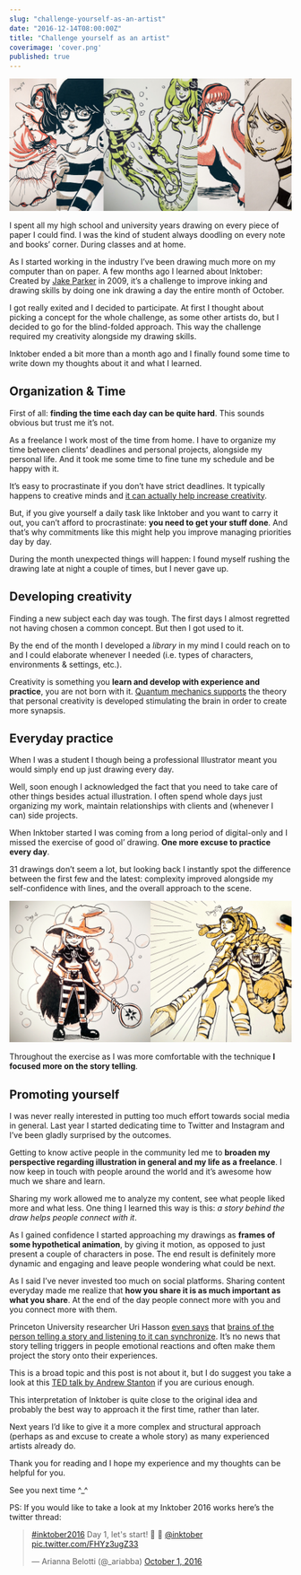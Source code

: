 ```yaml
---
slug: "challenge-yourself-as-an-artist"
date: "2016-12-14T08:00:00Z"
title: "Challenge yourself as an artist"
coverimage: 'cover.png'
published: true
---
```


![Cover image](cover.png)

I spent all my high school and university years drawing on every piece of paper I could find. I was the kind of student always doodling on every note and books’ corner. During classes and at home.

As I started working in the industry I’ve been drawing much more on my computer than on paper. A few months ago I learned about Inktober: Created by [Jake Parker](http://mrjakeparker.com/inktober) in 2009, it’s a challenge to improve inking and drawing skills by doing one ink drawing a day the entire month of October.

I got really exited and I decided to participate. At first I thought about picking a concept for the whole challenge, as some other artists do, but I decided to go for the blind-folded approach. This way the challenge required my creativity alongside my drawing skills.

Inktober ended a bit more than a month ago and I finally found some time to write down my thoughts about it and what I learned.

## Organization & Time

First of all: **finding the time each day can be quite hard**. This sounds obvious but trust me it’s not.

As a freelance I work most of the time from home. I have to organize my time between clients’ deadlines and personal projects, alongside my personal life. And it took me some time to fine tune my schedule and be happy with it.

It’s easy to procrastinate if you don’t have strict deadlines. It typically happens to creative minds and [it can actually help increase creativity](http://www.nytimes.com/2016/01/17/opinion/sunday/why-i-taught-myself-to-procrastinate.html).

But, if you give yourself a daily task like Inktober and you want to carry it out, you can’t afford to procrastinate: **you need to get your stuff done**. And that’s why commitments like this might help you improve managing priorities day by day.

During the month unexpected things will happen: I found myself rushing the drawing late at night a couple of times, but I never gave up.

## Developing creativity

Finding a new subject each day was tough. The first days I almost regretted not having chosen a common concept. But then I got used to it.

By the end of the month I developed a _library_ in my mind I could reach on to and I could elaborate whenever I needed (i.e. types of characters, environments & settings, etc.).

Creativity is something you **learn and develop with experience and practice**, you are not born with it. [Quantum mechanics supports](http://www.enchantedmind.com/html/science/quantum_brain.Html) the theory that personal creativity is developed stimulating the brain in order to create more synapsis.

## Everyday practice

When I was a student I though being a professional Illustrator meant you would simply end up just drawing every day.

Well, soon enough I acknowledged the fact that you need to take care of other things besides actual illustration. I often spend whole days just organizing my work, maintain relationships with clients and (whenever I can) side projects.

When Inktober started I was coming from a long period of digital-only and I missed the exercise of good ol’ drawing. **One more excuse to practice every day**.

31 drawings don’t seem a lot, but looking back I instantly spot the difference between the first few and the latest: complexity improved alongside my self-confidence with lines, and the overall approach to the scene.

![Example of different character poses.](ink1-2.png)

Throughout the exercise as I was more comfortable with the technique **I focused more on the story telling**.

## Promoting yourself

I was never really interested in putting too much effort towards social media in general. Last year I started dedicating time to Twitter and Instagram and I’ve been gladly surprised by the outcomes.

Getting to know active people in the community led me to **broaden my perspective regarding illustration in general and my life as a freelance**. I now keep in touch with people around the world and it’s awesome how much we share and learn.

Sharing my work allowed me to analyze my content, see what people liked more and what less. One thing I learned this way is this: _a story behind the draw helps people connect with it_.

As I gained confidence I started approaching my drawings as **frames of some hypothetical animation**, by giving it motion, as opposed to just present a couple of characters in pose. The end result is definitely more dynamic and engaging and leave people wondering what could be next.

As I said I’ve never invested too much on social platforms. Sharing content everyday made me realize that **how you share it is as much important as what you share**. At the end of the day people connect more with you and you connect more with them.

Princeton University researcher Uri Hasson [even says](https://www.ted.com/talks/uri_hasson_this_is_your_brain_on_communication) that [brains of the person telling a story and listening to it can synchronize](http://blog.ted.com/what-happens-in-the-brain-when-we-hear-stories-uri-hasson-at-ted2016/). It’s no news that story telling triggers in people emotional reactions and often make them project the story onto their experiences.

This is a broad topic and this post is not about it, but I do suggest you take a look at this [TED talk by Andrew Stanton](https://www.youtube.com/watch?v=KxDwieKpawg) if you are curious enough.

This interpretation of Inktober is quite close to the original idea and probably the best way to approach it the first time, rather than later.

Next years I’d like to give it a more complex and structural approach (perhaps as and excuse to create a whole story) as many experienced artists already do.

Thank you for reading and I hope my experience and my thoughts can be helpful for you.

See you next time ^\_^

PS: If you would like to take a look at my Inktober 2016 works here’s the twitter thread:

<blockquote class="twitter-tweet" data-lang="en"><p lang="en" dir="ltr"><a href="https://twitter.com/hashtag/inktober2016?src=hash&amp;ref_src=twsrc%5Etfw">#inktober2016</a> Day 1, let&#39;s start! 🎉 🎉 <a href="https://twitter.com/inktober?ref_src=twsrc%5Etfw">@inktober</a> <a href="https://t.co/FHYz3ugZ33">pic.twitter.com/FHYz3ugZ33</a></p>&mdash; Arianna Belotti (@_ariabba) <a href="https://twitter.com/_ariabba/status/782240053410037762?ref_src=twsrc%5Etfw">October 1, 2016</a></blockquote>
